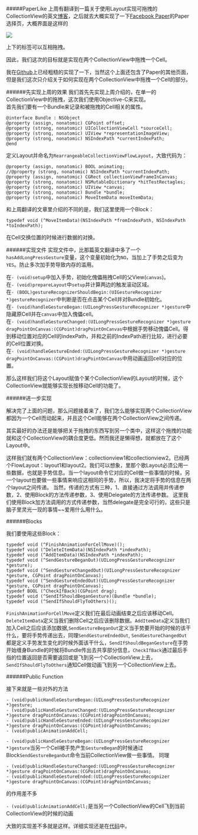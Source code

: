 #####PaperLike
上周有翻译到一篇关于使用Layout实现可拖拽的CollectionView的英文[博客](http://www.jianshu.com/p/8d1bf1838882)，之后就去大概实现了一下[Facebook  Paper](https://www.facebook.com/paper)的Paper选择页，大概界面是这样的

![](http://img-storage.qiniudn.com/15-10-28/27520472.jpg)

上下的标签可以互相拖拽。

因此，我们这次的目标就是实现在两个CollectionView中拖拽一个Cell。

我在[Github](https://github.com/guoshencheng/PaperLike)上已经粗糙的实现了一下，当然这个上面还包含了Paper的其他页面，但是我们这次只介绍关于如何实现在两个CollectionView中拖拽一个Cell的部分。

######先实现上周的效果
我们首先先实现上周介绍的，在单一的CollectionView中的拖拽，这次我们使用Objective-C来实现。</br>
首先我们要有一个Bundle来记录和被拖拽的Cell相关的属性。

```objc
@interface Bundle : NSObject
@property (assign, nonatomic) CGPoint offset;
@property (strong, nonatomic) UICollectionViewCell *sourceCell;
@property (strong, nonatomic) UIView *representationImageView;
@property (strong, nonatomic) NSIndexPath *currentIndexPath;
@end

```
定义Layout并命名为`RearrangeableCollectionViewFlowLayout`，大致代码为：

```objc
@property (assign, nonatomic) BOOL animating;
//@property (strong, nonatomic) NSIndexPath *currentIndexPath;
@property (assign, nonatomic) CGRect collectionViewFrameInCanvas;
@property (strong, nonatomic) NSMutableDictionary *hitTestRectagles;
@property (strong, nonatomic) UIView *canvas;
@property (strong, nonatomic) Bundle *bundle;
@property (strong, nonatomic) MoveItemData moveItemData;
```
和上周翻译的文章里介绍的不同的是，我们这里使用一个Block：

```objc
typedef void (^MoveItemData)(NSIndexPath *fromIndexPath, NSIndexPath *toIndexPath);
```
在Cell交换位置的时候进行数据的对换。

######实现文件
实现文件中，比那篇英文翻译中多了一个`hasAddLongPressGesture`变量，这个变量初始化为`NO`，当加上了手势之后变为`YES`。防止多次加手势导致内存的滥用。</br>

在`- (void)setup`中加入手势，初始化傀儡拖拽Cell的父View(`canvas`)。</br>
在`- (void)prepareLayout`中`setup`并计算两边的触发滚动区域。</br>
在`- (BOOL)gestureRecognizerShouldBegin:(UIGestureRecognizer *)gestureRecognizer`中判断是否在点击某个Cell并对Bundle初始化。</br>
在`- (void)handleGestureBegan:(UILongPressGestureRecognizer *)gesture`中隐藏原Cell并在`canvas`中加入傀儡cell。</br>
在`- (void)handleGestureChanged:(UILongPressGestureRecognizer *)gesture dragPointOnCanvas:(CGPoint)dragPointOnCanvas`中根据手势移动傀儡Cell。得到移动位置对应的Cell的indexPath，并和之前的IndexPath进行比较，进行必要的Cell位置对换。</br>
在`- (void)handleGestureEnded:(UILongPressGestureRecognizer *)gesture dragPointOnCanvas:(CGPoint)dragPointOnCanvas`中用动画返回cell对应的位置。

那么这样我们将这个Layout赋值个某个CollectionView的Layout的时候，这个CollectionView就能够实现长按移动Cell的功能了。

######进一步实现

解决完了上面的问题，那么问题接着来了，我们怎么能够实现两个CollectionView都因为一个Cell而动起来，并且这个Cell能够在两个CollectionView之间传递。

其实最好的办法还是能够把关于拖拽的东西写到另一个类中，这样这个拖拽的功能就和这个CollectionView的耦合度更低。然而我还是懒得想，就都放在了这个Layout中。

这样我们就有两个CollectionView：collectionview1和collectionview2。已经两个FlowLayout：layout1和layout2。我们可以想象，里那个歌Layout必须公用一些数据，也就是手势信息。当一个layout命令它对应的Cell做一些事情的时候，另一个layout也要做一些事情来响应这相同的手势，所以，我决定将手势的信息在两个layout之间传递。
当然，传递的方式有三种，1、直接通过方法调用并传递参数，2、使用Block的方法传递参数，3、使用Delegate的方法传递参数。
这里我们使用Block加方法调用的方式传递参数，当然delegate是完全可行的，这些只是脑子里灵光一现的事情~~爱用什么用什么。

######Blocks

我们要使用这些Block：

```objc
typedef void (^FinishAnimationForCellMove)();
typedef void (^DeleteItemData)(NSIndexPath *indexPath);
typedef void (^AddItemData)(NSIndexPath *indexPath);
typedef void (^SendGestureBeganOut)(UILongPressGestureRecognizer *gesture);
typedef void (^SendGestureChangedOut)(UILongPressGestureRecognizer *gesture, CGPoint dragPointOnCanvas);
typedef void (^SendGestureEndedOut)(UILongPressGestureRecognizer *gesture, CGPoint dragPointOnCanvas);
typedef BOOL (^CheckIfBack)(CGPoint drag);
typedef void (^SendIfShouldBeganGesture)(Bundle *bundle);
typedef void (^SendIfShouldFlyToOthers)();
```

`FinishAnimationForCellMove`定义我们在最后动画结束之后应该移动Cell。
`DeleteItemData`定义当我们删除Cell之后应该删除数据。`AddItemData`定义当我们加入Cell之后应该添加数据,`SendGestureBeganOut`定义当手势要开始的时候的该干什么，要将手势传递出去，同理`SendGestureEndedOut`, `SendGestureChangedOut`都是定义手势发生变化的时候外面该干什么，`SendIfShouldBeganGesture`在手势开始缠身Bundle的时候将Bundle传出去共享部分信息，`CheckIfBack`通过最后手指的位置返回是否需要返回或是飞到另一个CollectionView上去，`SendIfShouldFlyToOthers`通知Cell做动画飞到另一个CollectionView上去。

######Public Function

接下来就是一些对外的方法

```objc
- (void)publicHandleGestureBegan:(UILongPressGestureRecognizer *)gesture;
- (void)publicHandleGestureChanged:(UILongPressGestureRecognizer *)gesture dragPointOnCanvas:(CGPoint)dragPointOnCanvas;
- (void)publicHandleGestureEnded:(UILongPressGestureRecognizer *)gesture dragPointOnCanvas:(CGPoint)dragPointOnCanvas;
- (void)publicAnimationAddCell;
```

`- (void)publicHandleGestureBegan:(UILongPressGestureRecognizer *)gesture`当另一个Cell被手势产生`GestureBegan`的时候通过Block`SendGestureBeganOut`命令当前CollectionView做一些事情。
同理

```objc
- (void)publicHandleGestureChanged:(UILongPressGestureRecognizer *)gesture dragPointOnCanvas:(CGPoint)dragPointOnCanvas;
- (void)publicHandleGestureEnded:(UILongPressGestureRecognizer *)gesture dragPointOnCanvas:(CGPoint)dragPointOnCanvas;
```
的作用差不多</br>

`- (void)publicAnimationAddCell;`是当另一个CollectionView的Cell飞到当前CollectionView的时候的动画

大致的实现差不多就是这样。详细实现还是在[代码](https://github.com/guoshencheng/PaperLike)中。